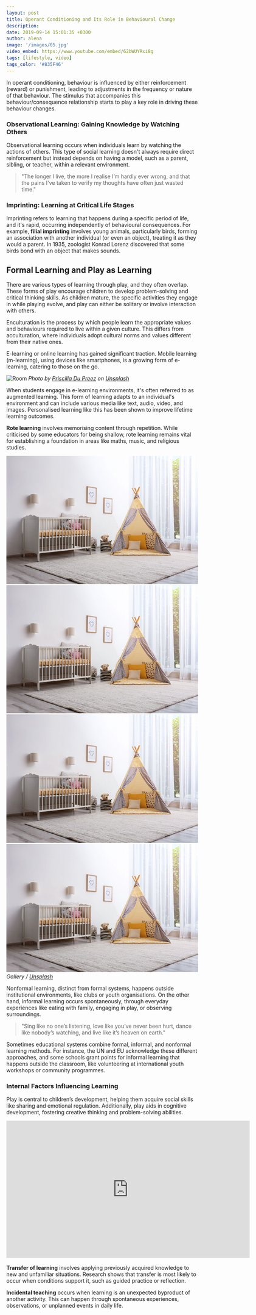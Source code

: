 ```yaml
---
layout: post
title: Operant Conditioning and Its Role in Behavioural Change
description:
date: 2019-09-14 15:01:35 +0300
author: alena
image: '/images/05.jpg'
video_embed: https://www.youtube.com/embed/62bWUYRxi8g
tags: [lifestyle, video]
tags_color: '#835F46'
---
```

In operant conditioning, behaviour is influenced by either reinforcement (reward) or punishment, leading to adjustments in the frequency or nature of that behaviour. The stimulus that accompanies this behaviour/consequence relationship starts to play a key role in driving these behaviour changes.

### Observational Learning: Gaining Knowledge by Watching Others

Observational learning occurs when individuals learn by watching the actions of others. This type of social learning doesn't always require direct reinforcement but instead depends on having a model, such as a parent, sibling, or teacher, within a relevant environment.

> "The longer I live, the more I realise I’m hardly ever wrong, and that the pains I've taken to verify my thoughts have often just wasted time."

### Imprinting: Learning at Critical Life Stages

Imprinting refers to learning that happens during a specific period of life, and it's rapid, occurring independently of behavioural consequences. For example, **filial imprinting** involves young animals, particularly birds, forming an association with another individual (or even an object), treating it as they would a parent. In 1935, zoologist Konrad Lorenz discovered that some birds bond with an object that makes sounds.

## Formal Learning and Play as Learning

There are various types of learning through play, and they often overlap. These forms of play encourage children to develop problem-solving and critical thinking skills. As children mature, the specific activities they engage in while playing evolve, and play can either be solitary or involve interaction with others.

Enculturation is the process by which people learn the appropriate values and behaviours required to live within a given culture. This differs from acculturation, where individuals adopt cultural norms and values different from their native ones.

E-learning or online learning has gained significant traction. Mobile learning (m-learning), using devices like smartphones, is a growing form of e-learning, catering to those on the go.

![Room]({{site.baseurl}}/images/05.jpg)
*Photo by [Priscilla Du Preez](https://unsplash.com/photos/vZb2zeAhmAc) on [Unsplash](https://unsplash.com/)*

When students engage in e-learning environments, it's often referred to as augmented learning. This form of learning adapts to an individual's environment and can include various media like text, audio, video, and images. Personalised learning like this has been shown to improve lifetime learning outcomes.

**Rote learning** involves memorising content through repetition. While criticised by some educators for being shallow, rote learning remains vital for establishing a foundation in areas like maths, music, and religious studies.

<div class="gallery-box">
  <div class="gallery gallery--post">
    <img src="/images/05.jpg" loading="lazy" alt="Mountains">
    <img src="/images/05.jpg" loading="lazy" alt="Woman">
    <img src="/images/05.jpg" loading="lazy" alt="Subway">
    <img src="/images/05.jpg" loading="lazy" alt="City">
  </div>
  <em>Gallery / <a href="https://unsplash.com/" target="_blank">Unsplash</a></em>
</div>

Nonformal learning, distinct from formal systems, happens outside institutional environments, like clubs or youth organisations. On the other hand, informal learning occurs spontaneously, through everyday experiences like eating with family, engaging in play, or observing surroundings.

> "Sing like no one’s listening, love like you’ve never been hurt, dance like nobody’s watching, and live like it’s heaven on earth."

Sometimes educational systems combine formal, informal, and nonformal learning methods. For instance, the UN and EU acknowledge these different approaches, and some schools grant points for informal learning that happens outside the classroom, like volunteering at international youth workshops or community programmes.

### Internal Factors Influencing Learning

Play is central to children’s development, helping them acquire social skills like sharing and emotional regulation. Additionally, play aids in cognitive development, fostering creative thinking and problem-solving abilities.

<p><iframe src="https://player.vimeo.com/video/148003889?h=d36b8b4cbb" loading="lazy" width="640" height="360" frameborder="0" allowfullscreen></iframe></p>

**Transfer of learning** involves applying previously acquired knowledge to new and unfamiliar situations. Research shows that transfer is most likely to occur when conditions support it, such as guided practice or reflection.

**Incidental teaching** occurs when learning is an unexpected byproduct of another activity. This can happen through spontaneous experiences, observations, or unplanned events in daily life.